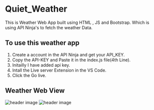 # Quiet_Weather
This is Weather Web App built using HTML , JS and Bootstrap. Which is using API Ninja's to fetch the weather Data.<br>

## To use this weather app
1) Create a account in the API Ninja and get your API_KEY.
2) Copy the API-KEY and Paste it in the index.js file(4th Line).
4) Initailly I have added api key.
5) Intall the Live server Extension in the VS Code.
6) Click the Go live.

## Weather Web View
![header image](https://raw.github.com/MohammedAfrid126/Quiet_Weather/master/webView.jpg)
![header image](https://raw.github.com/MohammedAfrid126/Quiet_Weather/master/webViewPlaces.jpg)
